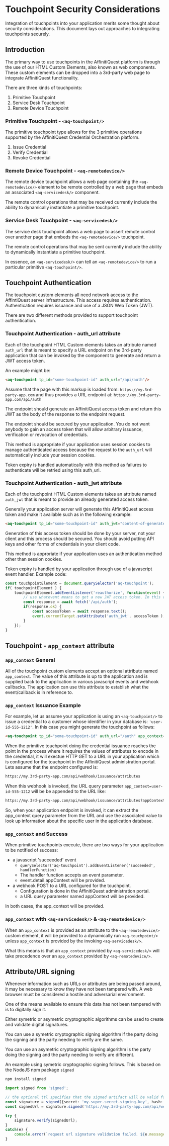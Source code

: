 # Touchpoint Security Considerations 

Integration of touchpoints into your application merits some thought about security considerations.
This document lays out approaches to integrating touchpoints securely. 

## Introduction
The primary way to use touchpoints in the AffinitiQuest platform is through the use of our HTML Custom Elements, also known as web components. These custom elements can be dropped into a 3rd-party web page to integrate AffinitiQuest functionality.

There are three kinds of touchpoints:
1. Primitive Touchpoint
2. Service Desk Touchpoint
3. Remote Device Touchpoint

### Primitive Touchpoint - ```<aq-touchpoint/>```
The primitive touchpoint type  allows for the 3 primitive operations supported by the AffinitiQuest Credential Orchestration platform.
1. Issue Credential
2. Verify Credential
3. Revoke Credential

### Remote Device Touchpoint - ```<aq-remotedevice/>```
The remote device touchpoint allows a web page containing the ```<aq-remotedevice/>``` element to be remote controlled by a web page that embeds an associated ```<aq-servicedesk/>``` component.

The remote control operations that may be received currently include the ability to dynamically instantiate a primitive touchpoint.

### Service Desk Touchpoint - ```<aq-servicedesk/>```
The service desk touchpoint allows a web page to assert remote control over another page that embeds the ```<aq-remotedevice/>``` touchpoint.

The remote control operations that may be sent currently include the ability to dynamically instantiate a primitive touchpoint.

In essence, an ```<aq-servicedesk/>``` can tell an ```<aq-remotedevice/>``` to run a particular primitive ```<aq-touchpoint/>```.

## Touchpoint Authentication

The touchpoint custom elements all need network access to the AffintiQuest server infrastructure. This access requires authentication. Authentication requires issuance and use of a JSON Web Token (JWT).

There are two different methods provided to support touchpoint authentication.

### Touchpoint Authentication - auth_url attribute

Each of the touchpoint HTML Custom elements takes an attribute named ```auth_url``` that is meant to specify a URL endpoint on the 3rd-party application that can be invoked by the component to generate and return a JWT access token.

An example might be:
```html
<aq-touchpoint tp_id="some-touchpoint-id" auth_url="/api/auth"/>
```

Assume that the page with this markup is loaded from:
   ```https://my.3rd-party-app.com``` and thus provides a URL endpoint at:
   ```https://my.3rd-party-app.com/api/auth```

The endpoint should generate an AffinitiQuest access token and return this JWT as the body of the response to the endpoint request.

The endpoint should be secured by your application. You do not want anybody to gain an access token that will allow arbitrary issuance, verification or revocation of credentials.

This method is appropriate if your application uses session cookies to manage authenticated access because the request to the ```auth_url``` will automatically include your session cookies.

Token expiry is handled automatically with this method as failures to authenticate will be retried using this auth_url.

### Touchpoint Authentication - auth_jwt attribute

Each of the touchpoint HTML Custom elements takes an attribute named ```auth_jwt``` that is meant to provide an already generated access token.

Generally your application server will generate this AffinitiQuest access token and make it available such as in the following example:
```html
<aq-touchpoint tp_id="some-touchpoint-id" auth_jwt="content-of-generated-access-token-JWT-goes-here"/>
```

Generation of this access token should be done by your server, not your client and this process should be secured. You should avoid putting API keys and other forms of credentials in your client code.

This method is approriate if your application uses an authentication method other than session cookies.

Token expiry is handled by your application through use of a javascript event handler.
Example code:
```javascript
const touchpointElement = document.querySelector('aq-touchpoint');
if( touchpointElement ) {
    touchpointElement.addEventListener('reauthorize', function(event) {
        // use whatevent means to get a new JWT access token. In this case assume session cookies are being used.
        const response = await fetch('/api/auth');
        if(response.ok) {
            const accessToken = await response.text();
            event.currentTarget.setAttribute('auth_jwt', accessToken );
        }
    });
}
```

## Touchpoint - ```app_context``` attribute

### ```app_context``` General
All of the touchpoint custom elements accept an optional attribute named ```app_context```. The value of this attribute is up to the application and is supplied back to the application in various javascript events and webhook callbacks. The
application can use this attribute to establish what the event/callback is in reference to.

### ```app_context``` Issuance Example
For example, let us assume your application is using an ```<aq-touchpoint/>``` to issue a credential to a customer whose identifier in your database is: ```'user-id-555-1212'```. In this case you might generate the touchpoint as follows:
```html
<aq-touchpoint tp_id="some-touchpoint-id" auth_url="/auth" app_context="user-id-555-1212"/>
```

When the primitive touchpoint doing the credential issuance reaches the point in the process where it requires the values of attributes to encode in the credential, it will exectue HTTP GET to a URL in your application which is configured for the touchpoint in the AffinitiQuest administration portal. Lets assume that the endpoint configured is: 
```html
https://my.3rd-party-app.com/api/webhook/issuance/attributes
```

When this webhook is invoked, the URL query parameter ```app_context=user-id-555-1212``` will be be appended to the URL like:
```html
https://my.3rd-party-app.com/api/webhook/issuance/attributes?appContext=user-id-555-1212
```

So, when your application endpoint is invoked, it can extract the app_context query parameter from the URL and use the associated value to look up information about the specific user in the application database.

### ```app_context``` and Success
When primitive touchpoints execute, there are two ways for your application to be notified of success:
* a javascript 'succeeded' event 
  * ```querySelector('aq-touchpoint').addEventListener('succeeded', handlerFunction)```
  * The handler function accepts an event parameter. 
  * event.detail.appContext will be provided. 
* a webhook POST to a URL configured for the touchpoint. 
  * Configuration is done in the AffinitiQuest administration portal.
  * a URL query parameter named appContext will be provided.

In both cases, the app_context will be provided.

### ```app_context``` with ```<aq-servicedesk/>``` & ```<aq-remotedevice/>```

When an ```app_context``` is provided as an attribute to the ```<aq-remotedevice/>``` custom element, it will
be provided to a dynamically run ```<aq-touchpoint/>``` unless ```app_context``` is provided by the invoking ```<aq-servicedesk/>```.

What this means is that an ```app_context``` provided by ```<aq-servicedesk/>``` will take precedence over an 
```app_context``` provided by ```<aq-remotedevice/>```.

## Attribute/URL signing

Whenever information such as URLs or attributes are being passed around, it may be necessary to know they have not been tampered with. A web browser must be considered a hostile and adversarial environment.

One of the means available to ensure this data has not been tampered with is to digitally sign it.

Either symetric or asymetric cryptographic algorithms can be used to create and validate digital signatures.

You can use a symetric cryptographic signing algorithm if the party doing the signing and the party needing to verify are the same.

You can use an asymetric cryptographic signing algorithm is the party doing the signing and the party needing to verify are different.

An example using symetric cryptographic signing follows. This is based on the NodeJS npm package ```signed```
```sh
npm install signed
```

```typescript
import signed from 'signed';

// the optional ttl specifies that the signed artifact will be valid for this many seconds after which it will expire
const signature = signed({secret: 'my-super-secret-signing-key', hash: 'sha256', ttl: 60});
const signedUrl = signature.signed('https://my.3rd-party-app.com/api/webhook/issuance/attributes?app_context=user-id-555-1212');

try {
    signature.verify(signedUrl);
}
catch(e) {
    console.error(`request url signature validation failed. ${e.message}`);
}

```


